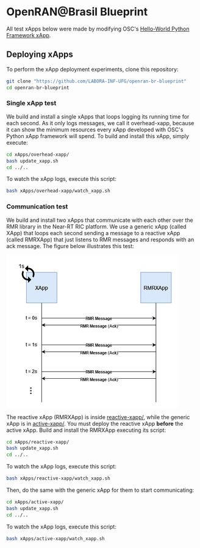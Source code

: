 # OpenRAN@Brasil Blueprint

All test xApps below were made by modifying OSC's [Hello-World Python Framework xApp](https://github.com/o-ran-sc/ric-app-hw-python).

## Deploying xApps

To perform the xApp deployment experiments, clone this repository:
```bash
git clone "https://github.com/LABORA-INF-UFG/openran-br-blueprint"
cd openran-br-blueprint
```

### Single xApp test
We build and install a single xApps that loops logging its running time for each second. As it only logs messages, we call it overhead-xapp, because it can show the minimum resources every xApp developed with OSC's Python xApp framework will spend. To build and install this xApp, simply execute:

```bash
cd xApps/overhead-xapp/
bash update_xapp.sh
cd ../..
```

To watch the xApp logs, execute this script:
```bash
bash xApps/overhead-xapp/watch_xapp.sh
```

### Communication test
We build and install two xApps that communicate with each other over the RMR library in the Near-RT RIC platform. We use a generic xApp (called XApp) that loops each second sending a message to a reactive xApp (called RMRXApp) that just listens to RMR messages and responds with an ack message. The figure below illustrates this test:

![xApp test](figs/xapp_test.png)

The reactive xApp (RMRXApp) is inside [reactive-xapp/](../xApps/rmrxapp-test), while the generic xApp is in [active-xapp/](../xApps/xapp-test/). You must deploy the reactive xApp **before** the active xApp. Build and install the RMRXApp executing its script:
```bash
cd xApps/reactive-xapp/
bash update_xapp.sh
cd ../..
```

To watch the xApp logs, execute this script:
```bash
bash xApps/reactive-xapp/watch_xapp.sh
```

Then, do the same with the generic xApp for them to start communicating:
```bash
cd xApps/active-xapp/
bash update_xapp.sh
cd ../..
```

To watch the xApp logs, execute this script:
```bash
bash xApps/active-xapp/watch_xapp.sh
```
